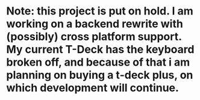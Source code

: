 # Note: this project is put on hold. I am working on a backend rewrite with (possibly) cross platform support. My current T-Deck has the keyboard broken off, and because of that i am planning on buying a t-deck plus, on which development will continue.
